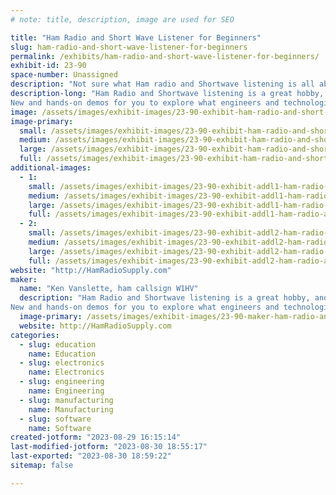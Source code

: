 ```yaml
---
# note: title, description, image are used for SEO

title: "Ham Radio and Short Wave Listener for Beginners"
slug: ham-radio-and-short-wave-listener-for-beginners
permalink: /exhibits/ham-radio-and-short-wave-listener-for-beginners/
exhibit-id: 23-90
space-number: Unassigned
description: "Not sure what Ham radio and Shortwave listening is all about? Stop by this booth to find out more."
description-long: "Ham Radio and Shortwave listening is a great hobby, and even greater gateway to an exciting careers in our ever growing field of technology, manufacturing and education.
New and hands-on demos for you to explore what engineers and technologists do every day on the job."
image: /assets/images/exhibit-images/23-90-exhibit-ham-radio-and-short-wave-listener-for-beginners-43-makerfaire2023-w1hv-ok-5994-large.jpg
image-primary: 
  small: /assets/images/exhibit-images/23-90-exhibit-ham-radio-and-short-wave-listener-for-beginners-43-makerfaire2023-w1hv-ok-5994-small.jpg
  medium: /assets/images/exhibit-images/23-90-exhibit-ham-radio-and-short-wave-listener-for-beginners-43-makerfaire2023-w1hv-ok-5994-medium.jpg
  large: /assets/images/exhibit-images/23-90-exhibit-ham-radio-and-short-wave-listener-for-beginners-43-makerfaire2023-w1hv-ok-5994-large.jpg
  full: /assets/images/exhibit-images/23-90-exhibit-ham-radio-and-short-wave-listener-for-beginners-43-makerfaire2023-w1hv-ok-5994-full.jpg
additional-images: 
  - 1:
    small: /assets/images/exhibit-images/23-90-exhibit-addl1-ham-radio-and-short-wave-listener-for-beginners-makerfaire2022-hero5213-small.jpg
    medium: /assets/images/exhibit-images/23-90-exhibit-addl1-ham-radio-and-short-wave-listener-for-beginners-makerfaire2022-hero5213-medium.jpg
    large: /assets/images/exhibit-images/23-90-exhibit-addl1-ham-radio-and-short-wave-listener-for-beginners-makerfaire2022-hero5213-large.jpg
    full: /assets/images/exhibit-images/23-90-exhibit-addl1-ham-radio-and-short-wave-listener-for-beginners-makerfaire2022-hero5213-full.jpg
  - 2:
    small: /assets/images/exhibit-images/23-90-exhibit-addl2-ham-radio-and-short-wave-listener-for-beginners-makerfaire2022-tabl5186-small.jpg
    medium: /assets/images/exhibit-images/23-90-exhibit-addl2-ham-radio-and-short-wave-listener-for-beginners-makerfaire2022-tabl5186-medium.jpg
    large: /assets/images/exhibit-images/23-90-exhibit-addl2-ham-radio-and-short-wave-listener-for-beginners-makerfaire2022-tabl5186-large.jpg
    full: /assets/images/exhibit-images/23-90-exhibit-addl2-ham-radio-and-short-wave-listener-for-beginners-makerfaire2022-tabl5186-full.jpg
website: "http://HamRadioSupply.com"
maker: 
  name: "Ken Vanslette, ham callsign W1HV"
  description: "Ham Radio and Shortwave listening is a great hobby, and even greater gateway to an exciting careers in our ever growing field of technology, manufacturing and education.
New and hands-on demos for you to explore what engineers and technologists do every day on the job."
  image-primary: /assets/images/exhibit-images/23-90-maker-ham-radio-and-short-wave-listener-for-beginners-makerfaire2023-w1hv-ok-medium.jpg
  website: http://HamRadioSupply.com
categories: 
  - slug: education
    name: Education
  - slug: electronics
    name: Electronics
  - slug: engineering
    name: Engineering
  - slug: manufacturing
    name: Manufacturing
  - slug: software
    name: Software
created-jotform: "2023-08-29 16:15:14"
last-modified-jotform: "2023-08-30 18:55:17"
last-exported: "2023-08-30 18:59:22"
sitemap: false

---
```


